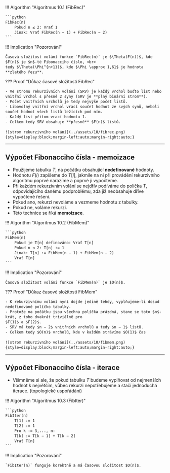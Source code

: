 <a id="algo-10.1"></a>
!!! Algorithm "Algoritmus 10.1 (FibRec)"

    ```python
    FibRec(n)
        Pokud n ≤ 2: Vrať 1
        Jinak: Vrať FibRec(n − 1) + FibRec(n − 2)
    ```

!!! Implication "Pozorování"

    Časová složitost volání funkce `FibRec(n)` je $\Theta(F(n))$, kde $F(n)$ je $n$-té Fibonacciho číslo, <br>
    tedy $\Theta(\Phi^{n+1})$, kde $\Phi \approx 1,61$ je hodnota **zlatého řezu**.

??? Proof "Důkaz časové složitosti FibRec"

    - Ve stromu rekurzivních volání (SRV) je každý vrchol buďto list nebo vnitřní vrchol s přesně 2 syny (SRV je **plný binární strom**). 
    - Počet vnitřních vrcholů je tedy nejvýše počet listů.
    - Libovolný vnitřní vrchol vrací součet hodnot ze svých synů, neboli součet hodnot všech listů ležících pod ním.
    - Každý list přitom vrací hodnotu 1.
    - Celkem tedy SRV obsahuje **přesně** $F(n)$ listů.

    ![strom rekurzivního volání](../assets/10/fibrec.png){style=display:block;margin-left:auto;margin-right:auto;}

---

## Výpočet Fibonacciho čísla - memoizace

- Použijeme tabulku $T$, na počátku obsahující **nedefinované** hodnoty.
- Hodnotu $F(i)$ zapíšeme do $T[i]$, jakmile na ni při provádění
  rekurzivního algoritmu poprvé narazíme a poprvé ji vypočteme.
- Při každém rekurzivním volání se nejdřív podíváme do políčka $T$,
  odpovídajícího danému podproblému, zda již neobsahuje dříve
  vypočtené řešení.
- Pokud ano, rekurzi nevoláme a vezmeme hodnotu z tabulky.
- Pokud ne, voláme rekurzi.
- Této technice se říká **memoizace**.

<a id="algo-10.2"></a>
!!! Algorithm "Algoritmus 10.2 (FibMem)"

    ```python
    FibMem(n)
        Pokud je T[n] definováno: Vrať T[n]
        Pokud n ≤ 2: T[n] := 1
        Jinak: T[n] := FibMem(n − 1) + FibMem(n − 2)
        Vrať T[n]
    ```

!!! Implication "Pozorování"

    Časová složitost volání funkce `FibMem(n)` je $O(n)$.

??? Proof "Důkaz časové složitosti FibMem"

    - K rekurzivnímu volání nyní dojde jedině tehdy, vyplňujeme-li dosud nedefinované políčko tabulky.
    - Protože na počátku jsou všechna políčka prázdná, stane se toto $n$-krát, z toho dvakrát triviálně pro 
    $F(1)$ a $F(2)$.
    - SRV má tedy $n − 2$ vnitřních vrcholů a tedy $n − 1$ listů.
    - Celkem tedy $O(n)$ vrcholů, kde v každém strávíme $O(1)$ čas

    ![strom rekurzivního volání](../assets/10/fibmem.png){style=display:block;margin-left:auto;margin-right:auto;}

--- 

## Výpočet Fibonacciho čísla - iterace

- Všimněme si ale, že pokud tabulku $T$ budeme vyplňovat od
  nejmenších hodnot k největším, vůbec rekurzi nepotřebujeme a stačí
  jednoduchá iterace. (topologické uspořádání)

<a id="algo-10.3"></a>
!!! Algorithm "Algoritmus 10.3 (FibIter)"

    ```python
    FibIter(n)
        T[1] := 1
        T[2] := 1
        Pro k := 3,..., n:
        T[k] := T[k − 1] + T[k − 2]
        Vrať T[n]
    ```

!!! Implication "Pozorování"

    `FibIter(n)` funguje korektně a má časovou složitost $O(n)$.

